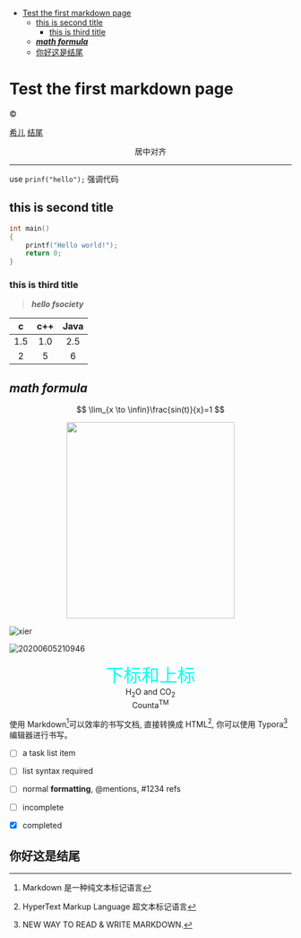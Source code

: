 <!--
 * Copyright by 2020 Countra. All rights reserved.
 * @author: Countra
 * @date: 2020-06-13
-->

<!-- @import "[TOC]" {cmd="toc" depthFrom=1 depthTo=6 orderedList=false} -->

<!-- code_chunk_output -->

- [Test the first markdown page](#test-the-first-markdown-page)
  - [this is second title](#this-is-second-title)
    - [this is third title](#this-is-third-title)
  - [**_math formula_**](#math-formula)
  - [你好这是结尾](#你好这是结尾)

<!-- /code_chunk_output -->


# Test the first markdown page

&copy;

[希儿](#jump)
[结尾](#你好这是结尾)

<center>居中对齐</center>
<hr>

use `prinf("hello");` 强调代码

## this is second title

```c
int main()
{
    printf("Hello world!");
    return 0;
}
```

### this is third title

> **_hello fsociety_**

|   c   |  c++  | Java  |
| :---: | :---: | :---: |
|  1.5  |  1.0  |  2.5  |
|   2   |   5   |   6   |

## **_math formula_**

$$
\lim_{x \to \infin}\frac{sin(t)}{x}=1
$$

<div align=center id="jump"><img width='300' height='350' src="https://cdn.jsdelivr.net/gh/Countra/Picgo_pic/images/xier.jpg" /> </div>

![xier](https://cdn.jsdelivr.net/gh/Countra/Picgo_pic/images/xier.jpg)

![20200605210946](https://cdn.jsdelivr.net/gh/Countra/Picgo_pic/images/20200605210946.png)

<center>
<font size=6 color=00fff>下标和上标</font><br>  
H<sub>2</sub>O and CO<sub>2</sub>  <br>
Counta<sup>TM</sup>
</center>

使用 Markdown[^1]可以效率的书写文档, 直接转换成 HTML[^2], 你可以使用 Typora[^t] 编辑器进行书写。
[^1]:Markdown 是一种纯文本标记语言
[^2]:HyperText Markup Language 超文本标记语言
[^t]:NEW WAY TO READ & WRITE MARKDOWN.

- [ ] a task list item
- [ ] list syntax required
- [ ] normal **formatting**, @mentions, #1234 refs
- [ ] incomplete
- [x] completed


## 你好这是结尾

